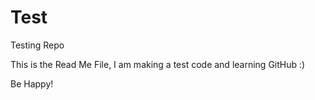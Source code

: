 # Test
Testing Repo


This is the Read Me File, I am making a test code and learning GitHub :)

Be Happy! 
